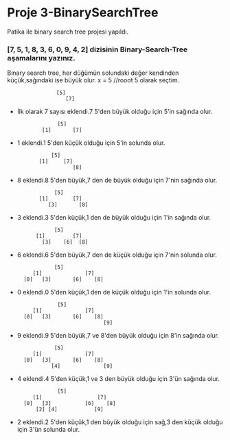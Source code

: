 # Proje 3-BinarySearchTree
Patika ile binary search tree projesi yapıldı.
### [7, 5, 1, 8, 3, 6, 0, 9, 4, 2] dizisinin Binary-Search-Tree aşamalarını yazınız.
Binary search tree, her düğümün solundaki değer kendinden küçük,sağındaki ise büyük olur.
x = 5 //rooot 5 olarak seçtim.

                    [5]
                       [7] 

* İlk olarak 7 sayısı eklendi.7 5'den büyük olduğu için 5'in sağında olur.  

                   [5]
              [1]       [7]
                  
* 1 eklendi.1 5'den küçük olduğu için 5'in solunda olur.

            
                 [5]
             [1]     [7]
                        [8]
                        
* 8 eklendi.8 5'den büyük,7 den de büyük olduğu için 7'nin sağında olur.
 
                  [5]
             [1]        [7]
                [3]       [8]
                        
* 3 eklendi.3 5'den küçük,1 den de büyük olduğu için 1'in sağında olur.

                  [5]
            [1]         [7]
              [3]    [6]  [8]
                        
* 6 eklendi.6 5'den büyük,7 den de küçük olduğu için 7'nin solunda olur.

                  [5]
           [1]              [7]
        [0]   [3]       [6]    [8]
                        
* 0 eklendi.0 5'den küçük,1 den de küçük olduğu için 1'in solunda olur.

                   [5]
           [1]              [7]
        [0]   [3]       [6]    [8]
                                  [9]
                        
* 9 eklendi.9 5'den büyük,7 ve 8'den büyük olduğu için 8'in sağında olur.

                  [5]
           [1]              [7]
        [0]   [3]       [6]    [8]
                 [4]              [9]
                 
* 4 eklendi.4 5'den küçük,1 ve 3 den büyük olduğu için 3'ün sağında olur.


                   [5]
           [1]                  [7]
        [0]   [3]           [6]    [8]
            [2] [4]            [9]
                 
* 2 eklendi.2 5'den küçük,1 den büyük olduğu için sağ,3 den küçük olduğu için 3'ün solunda olur.

                 
                 
